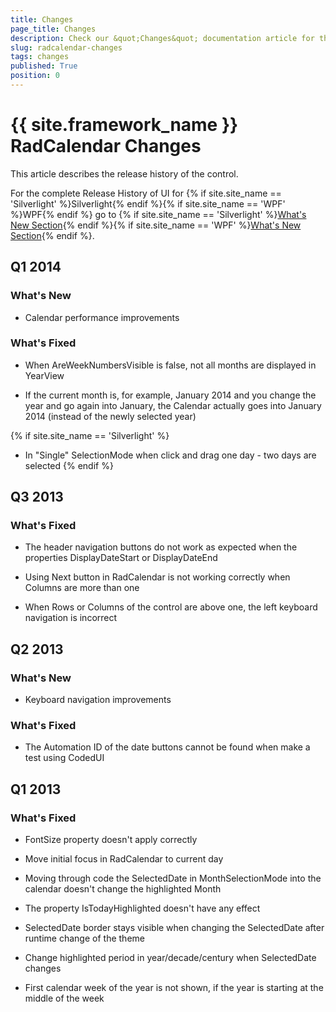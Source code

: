 ```yaml
---
title: Changes
page_title: Changes
description: Check our &quot;Changes&quot; documentation article for the RadCalendar {{ site.framework_name }} control.
slug: radcalendar-changes
tags: changes
published: True
position: 0
---
```


# {{ site.framework_name }} RadCalendar Changes

This article describes the release history of the control.

For the complete Release History of UI for {% if site.site_name == 'Silverlight' %}Silverlight{% endif %}{% if site.site_name == 'WPF' %}WPF{% endif %} go to {% if site.site_name == 'Silverlight' %}[What's New Section](http://www.telerik.com/products/silverlight/whats-new.aspx){% endif %}{% if site.site_name == 'WPF' %}[What's New Section](http://www.telerik.com/products/wpf/whats-new.aspx){% endif %}. 

## Q1 2014

### What's New

* Calendar performance improvements                

### What's Fixed

* When AreWeekNumbersVisible is false, not all months are displayed in YearView                

* If the current month is, for example, January 2014 and you change the year and go again into January, the Calendar actually goes into January 2014 (instead of the newly selected year)

{% if site.site_name == 'Silverlight' %}
* In "Single" SelectionMode when click and drag one day - two days are selected
{% endif %}

## Q3 2013

### What's Fixed

* The header navigation buttons do not work as expected when the properties DisplayDateStart or DisplayDateEnd

* Using Next button in RadCalendar is not working correctly when Columns are more than one

* When Rows or Columns of the control are above one, the left keyboard navigation is incorrect

## Q2 2013

### What's New

* Keyboard navigation improvements

### What's Fixed

* The Automation ID of the date buttons cannot be found when make a test using CodedUI

## Q1 2013

### What's Fixed

* FontSize property doesn't apply correctly

* Move initial focus in RadCalendar to current day

* Moving through code the SelectedDate in MonthSelectionMode into the calendar doesn't change the highlighted Month 

* The property IsTodayHighlighted doesn't have any effect

* SelectedDate border stays visible when changing the SelectedDate after runtime change of the theme 

* Change highlighted period in year/decade/century when SelectedDate changes 

* First calendar week of the year is not shown, if the year is starting at the middle of the week 
